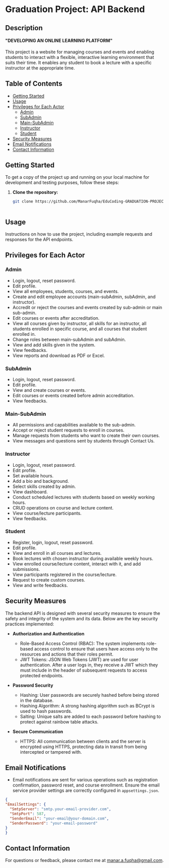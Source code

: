 # Graduation Project: API Backend

## Description
#### "DEVELOPING AN ONLINE LEARNING PLATFORM"
This project is a website for managing courses and events and enabling students to interact with a flexible, interactive learning environment that suits their time. It enables any student to book a lecture with a specific instructor at the appropriate time.

## Table of Contents
- [Getting Started](#getting-started)
- [Usage](#usage)
- [Privileges for Each Actor](#privileges-for-each-actor)
    - [Admin](#admin)
    - [SubAdmin](#subadmin)
    - [Main-SubAdmin](#main-subadmin)
    - [Instructor](#instructor)
    - [Student](#student)
- [Security Measures](#security-measures)
- [Email Notifications](#email-notifications)
- [Contact Information](#contact-information)

## Getting Started
To get a copy of the project up and running on your local machine for development and testing purposes, follow these steps:

1. **Clone the repository:**
   ```sh
   git clone https://github.com/ManarFuqha/EduCoding-GRADUATION-PROJECT.git
 


## Usage

Instructions on how to use the project, including example requests and responses for the API endpoints.

## Privileges for Each Actor

### Admin
- Login, logout, reset password.
- Edit profile.
- View all employees, students, courses, and events.
- Create and edit employee accounts (main-subAdmin, subAdmin, and instructor).
- Accredit or reject the courses and events created by sub-admin or main sub-admin.
- Edit courses or events after accreditation.
- View all courses given by instructor, all skills for an instructor, all students enrolled in specific course, and all courses that student enrolled in.
- Change roles between main-subAdmin and subAdmin.
- View and add skills given in the system.
- View feedbacks.
- View reports and download as PDF or Excel.

### SubAdmin
- Login, logout, reset password.
- Edit profile.
- View and create courses or events.
- Edit courses or events created before admin accreditation.
- View feedbacks.

### Main-SubAdmin
- All permissions and capabilities available to the sub-admin.
- Accept or reject student requests to enroll in courses.
- Manage requests from students who want to create their own courses.
- View messages and questions sent by students through Contact Us.

### Instructor
- Login, logout, reset password.
- Edit profile.
- Set available hours.
- Add a bio and background.
- Select skills created by admin.
- View dashboard.
- Conduct scheduled lectures with students based on weekly working hours.
- CRUD operations on course and lecture content.
- View course/lecture participants.
- View feedbacks.

### Student
- Register, login, logout, reset password.
- Edit profile.
- View and enroll in all courses and lectures.
- Book lectures with chosen instructor during available weekly hours.
- View enrolled course/lecture content, interact with it, and add submissions.
- View participants registered in the course/lecture.
- Request to create custom courses.
- View and write feedbacks.

## Security Measures

The backend API is designed with several security measures to ensure the safety and integrity of the system and its data. Below are the key security practices implemented:

- **Authorization and Authentication**
  - Role-Based Access Control (RBAC): The system implements role-based access control to ensure that users have access only to the resources and actions that their roles permit.
  - JWT Tokens: JSON Web Tokens (JWT) are used for user authentication. After a user logs in, they receive a JWT which they must include in the header of subsequent requests to access protected endpoints.

- **Password Security**
  - Hashing: User passwords are securely hashed before being stored in the database.
  - Hashing Algorithm: A strong hashing algorithm such as BCrypt is used to hash passwords.
  - Salting: Unique salts are added to each password before hashing to protect against rainbow table attacks.

- **Secure Communication**
  - HTTPS: All communication between clients and the server is encrypted using HTTPS, protecting data in transit from being intercepted or tampered with.

## Email Notifications
  - Email notifications are sent for various operations such as registration confirmation, password reset, and course enrollment. Ensure the email service provider settings are correctly configured in `appsettings.json`.

  ```json
{
  "EmailSettings": {
    "SmtpServer": "smtp.your-email-provider.com",
    "SmtpPort": 587,
    "SenderEmail": "your-email@your-domain.com",
    "SenderPassword": "your-email-password"
  }
}
```


## Contact Information

For questions or feedback, please contact me at [manar.a.fuqha@gmail.com](mailto:manar.a.fuqha@gmail.com).
